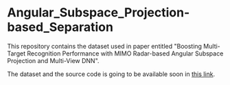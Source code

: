 # Angular_Subspace_Projection-based_Separation

This repository contains the dataset used in paper entitled "Boosting Multi-Target Recognition Performance with MIMO Radar-based Angular Subspace Projection and Multi-View DNN".

The dataset and the source code is going to be available soon in [this link](https://bama365-my.sharepoint.com/:f:/g/personal/ekurtoglu_crimson_ua_edu/EuWQF_2paddMiw583w7QrnkB4yMXiEAMu4ZPhQkzriSzpg?e=BsGuwy).
